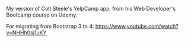 My version of Colt Steele's YelpCamp app, from his Web Developer's Bootcamp course on Udemy.

For migrating from Bootstrap 3 to 4:  https://www.youtube.com/watch?v=NHHh0sj1uKY